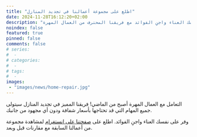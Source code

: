 ```yaml
---
title: "اطلع على مجموعة أعمالنا في تجديد المنازل"
date: 2024-11-28T16:12:20+02:00
description: "وفر على نفسك العناء واجنِ الفوائد مع فريقنا المحترف من العمال المهرة."
noindex: false
featured: true
pinned: false
comments: false
# series:
#  - 
# categories:
#  - 
# tags:
#  - 
images:
 - "images/news/home-repair.jpg"
---
```


التعامل مع العمال المهرة أصبح من الماضي! فريقنا المميز في تجديد المنازل سيتولى جميع المهام التي قد تحتاجها بأسعار شفافة ودون أي مجهود من جانبك.

وفر على نفسك العناء واجنِ الفوائد. اطلع على [صفحتنا على انستغرام](https://www.instagram.com/bait.gameel) لمشاهدة مجموعة من أعمالنا السابقة مع مقارنات قبل وبعد.
